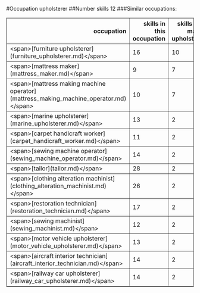 #Occupation upholsterer
##Number skills 12
###Similar occupations:
<table border="1" class="dataframe">
  <thead>
    <tr style="text-align: right;">
      <th>occupation</th>
      <th>skills in this occupation</th>
      <th>skills that match upholsterer</th>
      <th>percentage match with upholsterer</th>
      <th>skills not in upholsterer</th>
    </tr>
  </thead>
  <tbody>
    <tr>
      <td>&lt;span&gt;[furniture upholsterer](furniture_upholsterer.md)&lt;/span&gt;</td>
      <td>16</td>
      <td>10</td>
      <td>0.833333</td>
      <td>6</td>
    </tr>
    <tr>
      <td>&lt;span&gt;[mattress maker](mattress_maker.md)&lt;/span&gt;</td>
      <td>9</td>
      <td>7</td>
      <td>0.583333</td>
      <td>2</td>
    </tr>
    <tr>
      <td>&lt;span&gt;[mattress making machine operator](mattress_making_machine_operator.md)&lt;/span&gt;</td>
      <td>10</td>
      <td>7</td>
      <td>0.583333</td>
      <td>3</td>
    </tr>
    <tr>
      <td>&lt;span&gt;[marine upholsterer](marine_upholsterer.md)&lt;/span&gt;</td>
      <td>13</td>
      <td>2</td>
      <td>0.166667</td>
      <td>11</td>
    </tr>
    <tr>
      <td>&lt;span&gt;[carpet handicraft worker](carpet_handicraft_worker.md)&lt;/span&gt;</td>
      <td>11</td>
      <td>2</td>
      <td>0.166667</td>
      <td>9</td>
    </tr>
    <tr>
      <td>&lt;span&gt;[sewing machine operator](sewing_machine_operator.md)&lt;/span&gt;</td>
      <td>14</td>
      <td>2</td>
      <td>0.166667</td>
      <td>12</td>
    </tr>
    <tr>
      <td>&lt;span&gt;[tailor](tailor.md)&lt;/span&gt;</td>
      <td>28</td>
      <td>2</td>
      <td>0.166667</td>
      <td>26</td>
    </tr>
    <tr>
      <td>&lt;span&gt;[clothing alteration machinist](clothing_alteration_machinist.md)&lt;/span&gt;</td>
      <td>26</td>
      <td>2</td>
      <td>0.166667</td>
      <td>24</td>
    </tr>
    <tr>
      <td>&lt;span&gt;[restoration technician](restoration_technician.md)&lt;/span&gt;</td>
      <td>17</td>
      <td>2</td>
      <td>0.166667</td>
      <td>15</td>
    </tr>
    <tr>
      <td>&lt;span&gt;[sewing machinist](sewing_machinist.md)&lt;/span&gt;</td>
      <td>12</td>
      <td>2</td>
      <td>0.166667</td>
      <td>10</td>
    </tr>
    <tr>
      <td>&lt;span&gt;[motor vehicle upholsterer](motor_vehicle_upholsterer.md)&lt;/span&gt;</td>
      <td>13</td>
      <td>2</td>
      <td>0.166667</td>
      <td>11</td>
    </tr>
    <tr>
      <td>&lt;span&gt;[aircraft interior technician](aircraft_interior_technician.md)&lt;/span&gt;</td>
      <td>14</td>
      <td>2</td>
      <td>0.166667</td>
      <td>12</td>
    </tr>
    <tr>
      <td>&lt;span&gt;[railway car upholsterer](railway_car_upholsterer.md)&lt;/span&gt;</td>
      <td>14</td>
      <td>2</td>
      <td>0.166667</td>
      <td>12</td>
    </tr>
  </tbody>
</table>
